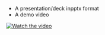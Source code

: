 - A presentation/deck inpptx format
- A demo video 

[![Watch the video](your_gif_url.gif)](https://www.youtube.com/watch?v=-bTV99C4uVQ)

